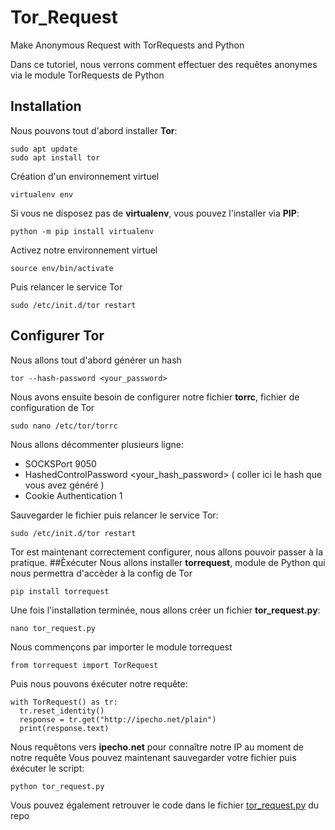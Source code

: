 # Tor_Request
Make Anonymous Request with TorRequests and Python

Dans ce tutoriel, nous verrons comment effectuer des requêtes anonymes via le module TorRequests de Python

## Installation

Nous pouvons tout d'abord installer __Tor__:
```
sudo apt update
sudo apt install tor
```
Création d'un environnement virtuel
```
virtualenv env
```
Si vous ne disposez pas de __virtualenv__, vous pouvez l'installer via __PIP__:
```
python -m pip install virtualenv
```
Activez notre environnement virtuel
```
source env/bin/activate
```
Puis relancer le service Tor
```
sudo /etc/init.d/tor restart
```
## Configurer Tor
Nous allons tout d'abord générer un hash
```
tor --hash-password <your_password>
```
Nous avons ensuite besoin de configurer notre fichier __torrc__, fichier de configuration de Tor
```
sudo nano /etc/tor/torrc
```
Nous allons décommenter plusieurs ligne:
- SOCKSPort 9050
- HashedControlPassword <your_hash_password> ( coller ici le hash que vous avez généré )
- Cookie Authentication 1

Sauvegarder le fichier puis relancer le service Tor:
```
sudo /etc/init.d/tor restart
```
Tor est maintenant correctement configurer, nous allons pouvoir passer à la pratique.
##Èxécuter
Nous allons installer __torrequest__, module de Python qui nous permettra d'accèder à la config de Tor
```
pip install torrequest
```
Une fois l'installation terminée, nous allons créer un fichier __tor_request.py__:
```
nano tor_request.py
```
Nous commençons par importer le module torrequest
```
from torrequest import TorRequest
```
Puis nous pouvons éxécuter notre requête:
```
with TorRequest() as tr:
  tr.reset_identity()
  response = tr.get("http://ipecho.net/plain")
  print(response.text)
```
Nous requêtons vers __ipecho.net__ pour connaître notre IP au moment de notre requête
Vous pouvez maintenant sauvegarder votre fichier puis éxécuter le script:
```
python tor_request.py
```

Vous pouvez également retrouver le code dans le fichier [tor_request.py](https://github.com/fbouazza/Tor_Request/blob/main/tor_request.py) du repo
